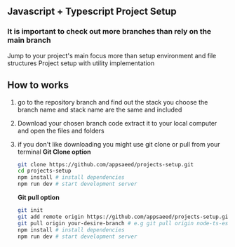 ## Javascript + Typescript Project Setup
### It is important to check out more branches than rely on the main branch
Jump to your project's main focus more than setup environment and file structures
Project setup with utility implementation 

## How to works
1. go to the repository branch and find out the stack you choose the branch name and stack name are the same and included
2. Download your chosen branch code extract it to your local computer and open the files and folders
3. if you don't like downloading you might use git clone or pull  from your terminal
   **Git Clone option**
   ```sh
   git clone https://github.com/appsaeed/projects-setup.git
   cd projects-setup
   npm install # install dependencies
   npm run dev # start development server
   ```

   **Git pull option**
   ```sh
   git init
   git add remote origin https://github.com/appsaeed/projects-setup.git
   git pull origin your-desire-branch # e.g git pull origin node-ts-esbuild
   npm install # install dependencies
   npm run dev # start development server
   ```




